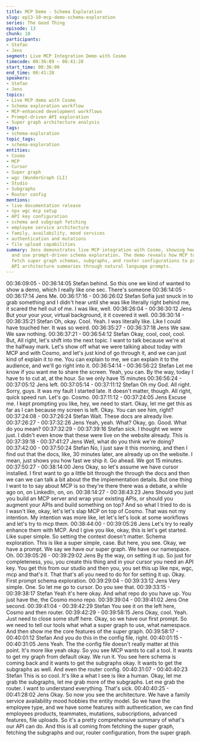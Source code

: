 ```yaml
---
title: MCP Demo - Schema Exploration
slug: ep13-10-mcp-demo-schema-exploration
series: The Good Thing
episode: 13
chunk: 10
participants:
- Stefan
- Jens
segment: Live MCP Integration Demo with Cosmo
timecode: 00:36:09 – 00:41:28
start_time: 00:36:09
end_time: 00:41:28
speakers:
- Stefan
- Jens
topics:
- Live MCP demo with Cosmo
- Schema exploration workflow
- MCP-enhanced development workflows
- Prompt-driven API exploration
- Super graph architecture analysis
tags:
- schema-exploration
topic_tags:
- schema-exploration
entities:
- Cosmo
- MCP
- Cursor
- Super graph
- wgc (WunderGraph CLI)
- Studio
- Subgraphs
- Router config
mentions:
- live documentation release
- npx wgc mcp setup
- API key configuration
- schema and subgraph fetching
- employee service architecture
- family, availability, mood services
- authentication and mutations
- file upload capabilities
summary: Jens demonstrates live MCP integration with Cosmo, showing how to set up
  and use prompt-driven schema exploration. The demo reveals how MCP tools can automatically
  fetch super graph schemas, subgraphs, and router configurations to provide comprehensive
  API architecture summaries through natural language prompts.
---
```


00:36:09:05 - 00:36:14:05
Stefan
behind.
So this one we kind of wanted to show a demo, which I really like one sec. There's someone
00:36:14:05 - 00:36:17:14
Jens
Me.
00:36:17:16 - 00:36:26:02
Stefan
Sofia just snuck in to grab something and I didn't hear until she was like literally right behind me,
it scared the hell out of me. I was like, well.
00:36:26:04 - 00:36:30:12
Jens
But your your your, virtual background, it it covered it well.
00:36:30:14 - 00:36:35:21
Stefan
Oh, okay. Cool. Yeah. I was literally like. Like I could have touched her. It was so weird.
00:36:35:27 - 00:36:37:18
Jens
We saw. We saw nothing.
00:36:37:21 - 00:36:54:12
Stefan
Okay, cool, cool, cool. But, All right, let's shift into the next topic. I want to talk because we're at
the halfway mark. Let's show off what we were talking about today with MCP and with Cosmo,
and let's just kind of go through it, and we can just kind of explain it to me. You can explain to
me, we can explain it to the audience, and we'll go right into it.
00:36:54:14 - 00:36:56:22
Stefan
Let me know if you want me to share the screen.
Yeah, you can. By the way, today I have to to cut at, at the hour. So we only have 15 minutes
00:36:56:24 - 00:37:05:12
Jens
left.
00:37:05:14 - 00:37:11:12
Stefan
Oh my God. All right. Sorry, guys. It was my fault I started late. It doesn't matter, though. All
right, quick speed run. Let's go. Cosmo.
00:37:11:12 - 00:37:24:05
Jens
Excuse me. I kept prompting you like, hey, we need to start. Okay, let me get this as far as I can
because my screen is left. Okay. You can see him, right?
00:37:24:08 - 00:37:26:24
Stefan
Wait. These docs are already live.
00:37:26:27 - 00:37:32:26
Jens
Yeah, yeah. What? Okay, go. Good. What do you mean?
00:37:32:29 - 00:37:39:16
Stefan
sick.
I thought we were just. I didn't even know that these were live on the website already. This is
00:37:39:18 - 00:37:41:27
Jens
Well, what do you think we're doing?
00:37:42:00 - 00:37:50:24
Stefan
No, I just saw it this morning, and then I find out that the docs, like, 30 minutes later, are already
up on the website. I mean, just shows you how fast we ship it. Go ahead. We got 15 minutes.
00:37:50:27 - 00:38:14:00
Jens
Okay, so let's assume we have cursor installed. I first want to go a little bit through the through
the docs and then we can we can talk a bit about the the implementation details. But one thing I
want to to say about MCP is so they're there there was a debate, a while ago on, on LinkedIn,
on, on.
00:38:14:27 - 00:38:43:23
Jens
Should you just you build an MCP server and wrap your existing APIs, or should you augment
your APIs and build something on top? And so what I tried to do is I wasn't like, okay, let's let's
slap MCP on top of Cosmo. That was not my intention. My intention was more like, let let's let's
look at some workflows and let's try to mcp them.
00:38:44:00 - 00:39:05:26
Jens
Let's try to really enhance them with MCP. And I give you like, okay, this is let's get started. Like
super simple. So setting the context doesn't matter. Schema exploration. This is like a super
simple, case. But here, you see. Okay, we have a prompt. We say we have our super graph. We
have our namespace. Oh.
00:39:05:26 - 00:39:29:02
Jens
By the way, on setting it up. So just for completeness, you, you create this thing and in your
cursor you need an API key. You get this from our studio and then you, you set this up like npx,
wgc, mcp and that's it. That that's all you need to do for for setting it up. Okay. First prompt
schema exploration.
00:39:29:04 - 00:39:33:12
Jens
Very simple. One. So let me go to cursor. Do you see that.
00:39:33:15 - 00:39:38:17
Stefan
Yeah it's here okay. And what repo do you have up. You just have the, the Cosmo mono repo.
00:39:39:04 - 00:39:41:02
Jens
One second.
00:39:41:04 - 00:39:42:29
Stefan
You see it on the left here, Cosmo and then router.
00:39:42:29 - 00:39:58:15
Jens
Okay, cool. Yeah. Just need to close some stuff here. Okay, so we have our first prompt. So we
need to tell our tools what what a super graph to use, what namespace. And then show me the
core features of the super graph.
00:39:58:17 - 00:40:01:12
Stefan
And you do this in the config file, right.
00:40:01:15 - 00:40:31:05
Jens
Yeah. The the config file doesn't really matter at this point. It's more like yeah okay. So you see
MCP wants to call a tool. It wants to get my graph from default okay. We run it. You see here
schema is coming back and it wants to get the subgraphs okay. It wants to get the subgraphs as
well. And even the router config.
00:40:31:07 - 00:40:40:23
Stefan
This is so cool. It's like a what I see is like a human. Okay, let me grab the subgraphs, let me
grab more of the subgraphs. Let me grab the router. I want to understand everything. That's
sick.
00:40:40:25 - 00:41:28:02
Jens
Okay. So now you see the architecture. We have a family service availability mood hobbies the
entity model. So we have the employee type, and we have some features with authentication,
we can find employees products, teammates, mutations, subscriptions, advanced features, file
uploads. So it's a pretty comprehensive summary of what's our API can do. And this is all
coming from fetching the super graph, fetching the subgraphs and our, router configuration,
from the super graph.